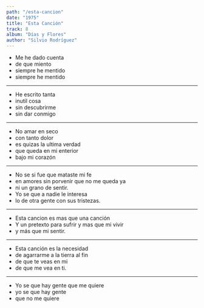 ```yaml
---
path: "/esta-cancion"
date: "1975"
title: "Esta Canción"
track: 8
album: "Días y Flores"
author: "Silvio Rodríguez"
---
```


- Me he dado cuenta
- de que miento
- siempre he mentido
- siempre he mentido

---

- He escrito tanta
- inutil cosa
- sin descubrirme
- sin dar conmigo

---

- No amar en seco
- con tanto dolor
- es quizas la ultima verdad
- que queda en mi enterior
- bajo mi corazón

---

- No se si fue que mataste mi fe
- en amores sin porvenir que no me queda ya
- ni un grano de sentir.
- Yo se que a nadie le interesa
- lo de otra gente con sus tristezas.

---

- Esta cancion es mas que una canción
- Y un pretexto para sufrir y mas que mi vivir
- y más que mi sentir.

---

- Esta canción es la necesidad
- de agarrarme a la tierra al fin
- de que te veas en mi
- de que me vea en ti.

---

- Yo se que hay gente que me quiere
- yo se que hay gente
- que no me quiere
